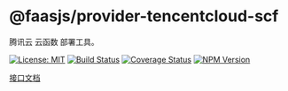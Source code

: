 # @faasjs/provider-tencentcloud-scf

腾讯云 云函数 部署工具。

[![License: MIT](https://img.shields.io/npm/l/@faasjs/provider-tencentcloud-scf.svg)](https://github.com/faasjs/provider-tencentcloud-scf/blob/master/LICENSE)
[![Build Status](https://img.shields.io/travis/com/faasjs/provider-tencentcloud-scf.svg)](https://travis-ci.com/faasjs/provider-tencentcloud-scf)
[![Coverage Status](https://img.shields.io/codecov/c/github/faasjs/provider-tencentcloud-scf.svg)](https://codecov.io/gh/faasjs/provider-tencentcloud-scf)
[![NPM Version](https://img.shields.io/npm/v/@faasjs/provider-tencentcloud-scf.svg)](https://www.npmjs.com/package/@faasjs/provider-tencentcloud-scf)

[接口文档](https://github.com/faasjs/provider-tencentcloud-scf/blob/master/API.md)
